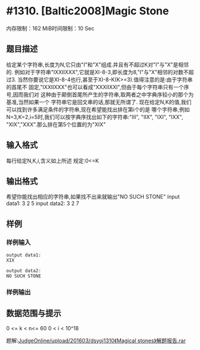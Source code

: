 # #1310. [Baltic2008]Magic Stone

内存限制：162 MiB时间限制：10 Sec

## 题目描述

给定某个字符串,长度为N,它只由"I"和"X"组成.并且有不超过K对"I"与"X"是相邻的. 例如对于字符串"IXXIIXXX",它就是XI-8-3,即长度为8,"I"与"X"相邻的对数不超过3. 当然你要说它是XI-8-4也行,甚至于XI-8-K(K>=3).值得注意的是:由于字符串的首尾不 固定,"IXXIIXXX"也可以看成"XXXIIXXI",但由于每个字符串只有一个序号,因而我们对 这种由于颠倒首尾所产生的字符串,取两者之中字典序较小的那个为基准,当然如果一个 字符串它是回文串的话,那就无所谓了. 现在给定N,K的值,我们可以找到许多满足条件的字符串,现在希望能找出排在第i个的是 哪个字符串,例如N=3,K=2,i=5时,我们可以按字典序找出如下的字符串:"III", "IIX", "IXI", "IXX", "XIX","XXX".那么排在第5个位置的为"XIX"

## 输入格式

每行给定N,K,i,含义如上所述 规定:0<=K

## 输出格式

希望你能找出相应的字符串,如果找不出来就输出"NO SUCH STONE"  input data1: 3 2 5  input data2: 3 2 7

## 样例

### 样例输入

    
    output data1:
    XIX
    
    output data2:
    NO SUCH STONE
    

### 样例输出

## 数据范围与提示

0 <= k < n<= 60  0 < i < 10^18

题解:[JudgeOnline/upload/201603/dsyoj1310《Magical stones》解题报告.rar](upload/201603/dsyoj1310《Magical&#32;stones》解题报告.rar)
